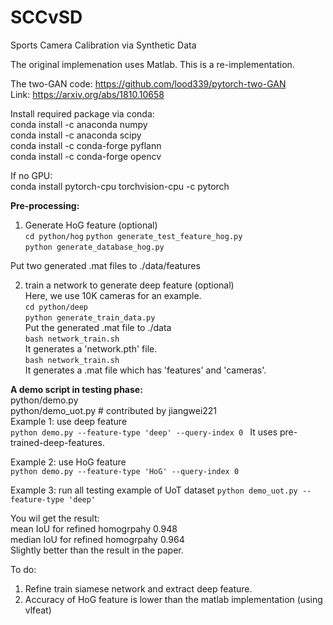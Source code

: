 # SCCvSD
Sports Camera Calibration via Synthetic Data

The original implemenation uses Matlab. This is a re-implementation.


The two-GAN code: https://github.com/lood339/pytorch-two-GAN  
Link: https://arxiv.org/abs/1810.10658  

Install required package via conda:  
conda install -c anaconda numpy  
conda install -c anaconda scipy  
conda install -c conda-forge pyflann  
conda install -c conda-forge opencv

If no GPU:  
conda install pytorch-cpu torchvision-cpu -c pytorch    


**Pre-processing:** 
1. Generate HoG feature (optional)  
`cd python/hog`
`python generate_test_feature_hog.py`  
`python generate_database_hog.py`  

Put two generated .mat files to ./data/features

2. train a network to generate deep feature (optional)   
Here, we use 10K cameras for an example.   
`cd python/deep`   
`python generate_train_data.py`  
Put the generated .mat file to ./data  
`bash network_train.sh`  
It generates a 'network.pth' file.  
`bash network_train.sh`    
It generates a .mat file which has 'features' and 'cameras'.  


**A demo script in testing phase:**  
python/demo.py  
python/demo_uot.py   # contributed by jiangwei221     
Example 1: use deep feature  
`python demo.py --feature-type 'deep' --query-index 0 ` 
It uses pre-trained-deep-features.

Example 2: use HoG feature  
`python demo.py --feature-type 'HoG' --query-index 0`

Example 3: run all testing example of UoT dataset
`python demo_uot.py --feature-type 'deep'`  

You wil get the result:  
mean IoU for refined homogrpahy 0.948    
median IoU for refined homogrpahy 0.964  
Slightly better than the result in the paper.       


To do:  
1. Refine train siamese network and extract deep feature. 
2. Accuracy of HoG feature is lower than 
   the matlab implementation (using vlfeat)
 

